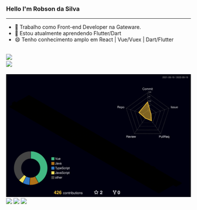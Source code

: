### Hello I'm Robson da Silva
<hr>

- 🔭 Trabalho como Front-end Developer na Gateware.
- 🌱 Estou atualmente aprendendo Flutter/Dart
- 😄 Tenho conhecimento amplo em React | Vue/Vuex | Dart/Flutter

<br>

<img src="https://github-profile-trophy.vercel.app/?username=robinndev&row=1&column=6&theme=dracula&margin-w=15&margin-h=15"/>

<!-- Tecnologis que domino -->

<br>
<a href="https://skillicons.dev">
  <img src="https://skillicons.dev/icons?i=vue,nuxt,react,flutter,dart,javascript,typescript,linux,git,vscode,css,html,tailwind,sass,bootstrap" />
</a>

<br>
<br>

<img src="./profile-3d-contrib/profile-night-rainbow.svg" />

<!-- Endereços para contato -->

<div> 
<a href="https://www.linkedin.com/in/robinndev/" target="_blank"><img src="https://img.shields.io/badge/-LinkedIn-%230077B5?style=for-the-badge&logo=linkedin&logoColor=white" target="_blank"></a> 
  <a target='_blank' href="https://www.facebook.com/profile.php?id=100077443783376" target="_blank"><img src="https://img.shields.io/badge/-Facebook-3B5998?style=for-the-badge&logo=facebook&logoColor=white" target="_blank"></a>
  <a target='_blank' href = "mailto:calebeguimaraes10@gmail.com"><img src="https://img.shields.io/badge/-Gmail-db4a39?style=for-the-badge&logo=gmail&logoColor=white" target="_blank"></a>
</div>

